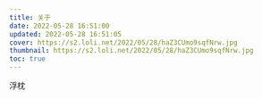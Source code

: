 ```yaml
---
title: 关于
date: 2022-05-28 16:51:00
updated: 2022-05-28 16:51:05
cover: https://s2.loli.net/2022/05/28/haZ3CUmo9sqfNrw.jpg
thumbnail: https://s2.loli.net/2022/05/28/haZ3CUmo9sqfNrw.jpg
toc: true
---
```


浮枕
